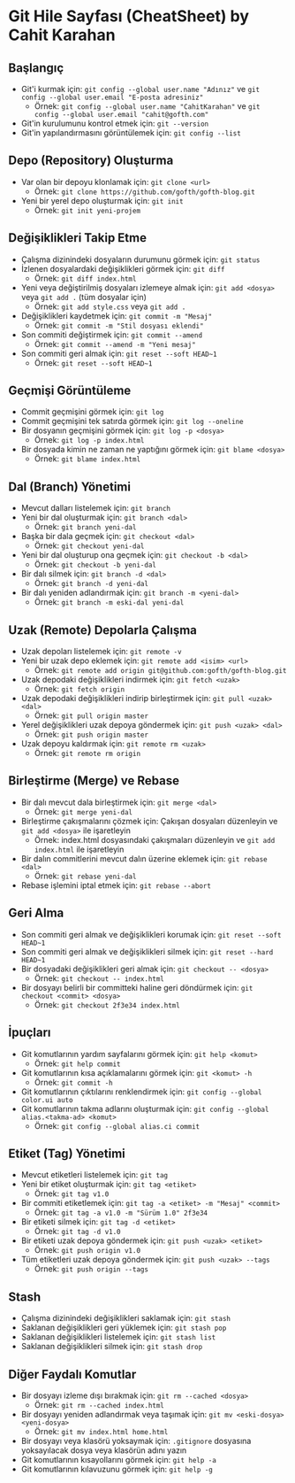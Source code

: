# Git Hile Sayfası (CheatSheet) by Cahit Karahan

## Başlangıç

- Git'i kurmak için: `git config --global user.name "Adınız"` ve `git config --global user.email "E-posta adresiniz"`
  - Örnek: `git config --global user.name "CahitKarahan"` ve `git config --global user.email "cahit@gofth.com"`
- Git'in kurulumunu kontrol etmek için: `git --version`
- Git'in yapılandırmasını görüntülemek için: `git config --list`


## Depo (Repository) Oluşturma

- Var olan bir depoyu klonlamak için: `git clone <url>`
  - Örnek: `git clone https://github.com/gofth/gofth-blog.git`
- Yeni bir yerel depo oluşturmak için: `git init`
  - Örnek: `git init yeni-projem`

## Değişiklikleri Takip Etme

- Çalışma dizinindeki dosyaların durumunu görmek için: `git status`
- İzlenen dosyalardaki değişiklikleri görmek için: `git diff`
  - Örnek: `git diff index.html`
- Yeni veya değiştirilmiş dosyaları izlemeye almak için: `git add <dosya>` veya `git add .` (tüm dosyalar için)
  - Örnek: `git add style.css` veya `git add .`
- Değişiklikleri kaydetmek için: `git commit -m "Mesaj"`
  - Örnek: `git commit -m "Stil dosyası eklendi"`
- Son commiti değiştirmek için: `git commit --amend`
  - Örnek: `git commit --amend -m "Yeni mesaj"`
- Son commiti geri almak için: `git reset --soft HEAD~1`
  - Örnek: `git reset --soft HEAD~1`

## Geçmişi Görüntüleme

- Commit geçmişini görmek için: `git log`
- Commit geçmişini tek satırda görmek için: `git log --oneline`
- Bir dosyanın geçmişini görmek için: `git log -p <dosya>`
  - Örnek: `git log -p index.html`
- Bir dosyada kimin ne zaman ne yaptığını görmek için: `git blame <dosya>`
  - Örnek: `git blame index.html`

## Dal (Branch) Yönetimi

- Mevcut dalları listelemek için: `git branch`
- Yeni bir dal oluşturmak için: `git branch <dal>`
  - Örnek: `git branch yeni-dal`
- Başka bir dala geçmek için: `git checkout <dal>`
  - Örnek: `git checkout yeni-dal`
- Yeni bir dal oluşturup ona geçmek için: `git checkout -b <dal>`
  - Örnek: `git checkout -b yeni-dal`
- Bir dalı silmek için: `git branch -d <dal>`
  - Örnek: `git branch -d yeni-dal`
- Bir dalı yeniden adlandırmak için: `git branch -m <yeni-dal>`
  - Örnek: `git branch -m eski-dal yeni-dal`

## Uzak (Remote) Depolarla Çalışma

- Uzak depoları listelemek için: `git remote -v`
- Yeni bir uzak depo eklemek için: `git remote add <isim> <url>`
  - Örnek: `git remote add origin git@github.com:gofth/gofth-blog.git`
- Uzak depodaki değişiklikleri indirmek için: `git fetch <uzak>`
  - Örnek: `git fetch origin`
- Uzak depodaki değişiklikleri indirip birleştirmek için: `git pull <uzak> <dal>`
  - Örnek: `git pull origin master`
- Yerel değişiklikleri uzak depoya göndermek için: `git push <uzak> <dal>`
  - Örnek: `git push origin master`
- Uzak depoyu kaldırmak için: `git remote rm <uzak>`
  - Örnek: `git remote rm origin`

## Birleştirme (Merge) ve Rebase

- Bir dalı mevcut dala birleştirmek için: `git merge <dal>`
  - Örnek: `git merge yeni-dal`
- Birleştirme çakışmalarını çözmek için: Çakışan dosyaları düzenleyin ve `git add <dosya>` ile işaretleyin
  - Örnek: index.html dosyasındaki çakışmaları düzenleyin ve `git add index.html` ile işaretleyin
- Bir dalın commitlerini mevcut dalın üzerine eklemek için: `git rebase <dal>`
  - Örnek: `git rebase yeni-dal`
- Rebase işlemini iptal etmek için: `git rebase --abort`

## Geri Alma

- Son commiti geri almak ve değişiklikleri korumak için: `git reset --soft HEAD~1`
- Son commiti geri almak ve değişiklikleri silmek için: `git reset --hard HEAD~1`
- Bir dosyadaki değişiklikleri geri almak için: `git checkout -- <dosya>`
  - Örnek: `git checkout -- index.html`
- Bir dosyayı belirli bir committeki haline geri döndürmek için: `git checkout <commit> <dosya>`
  - Örnek: `git checkout 2f3e34 index.html`

## İpuçları

- Git komutlarının yardım sayfalarını görmek için: `git help <komut>`
  - Örnek: `git help commit`
- Git komutlarının kısa açıklamalarını görmek için: `git <komut> -h`
  - Örnek: `git commit -h`
- Git komutlarının çıktılarını renklendirmek için: `git config --global color.ui auto`
- Git komutlarının takma adlarını oluşturmak için: `git config --global alias.<takma-ad> <komut>`
  - Örnek: `git config --global alias.ci commit`

## Etiket (Tag) Yönetimi

- Mevcut etiketleri listelemek için: `git tag`
- Yeni bir etiket oluşturmak için: `git tag <etiket>`
  - Örnek: `git tag v1.0`
- Bir commiti etiketlemek için: `git tag -a <etiket> -m "Mesaj" <commit>`
  - Örnek: `git tag -a v1.0 -m "Sürüm 1.0" 2f3e34`
- Bir etiketi silmek için: `git tag -d <etiket>`
  - Örnek: `git tag -d v1.0`
- Bir etiketi uzak depoya göndermek için: `git push <uzak> <etiket>`
  - Örnek: `git push origin v1.0`
- Tüm etiketleri uzak depoya göndermek için: `git push <uzak> --tags`
  - Örnek: `git push origin --tags`

## Stash

- Çalışma dizinindeki değişiklikleri saklamak için: `git stash`
- Saklanan değişiklikleri geri yüklemek için: `git stash pop`
- Saklanan değişiklikleri listelemek için: `git stash list`
- Saklanan değişiklikleri silmek için: `git stash drop`

## Diğer Faydalı Komutlar

- Bir dosyayı izleme dışı bırakmak için: `git rm --cached <dosya>`
  - Örnek: `git rm --cached index.html`
- Bir dosyayı yeniden adlandırmak veya taşımak için: `git mv <eski-dosya> <yeni-dosya>`
  - Örnek: `git mv index.html home.html`
- Bir dosyayı veya klasörü yoksaymak için: `.gitignore` dosyasına yoksayılacak dosya veya klasörün adını yazın
- Git komutlarının kısayollarını görmek için: `git help -a`
- Git komutlarının kılavuzunu görmek için: `git help -g`